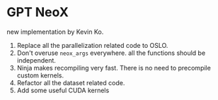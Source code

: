 # GPT NeoX

new implementation by Kevin Ko.

1. Replace all the parallelization related code to OSLO.
2. Don't overuse `neox_args` everywhere. all the functions should be independent.
3. Ninja makes recompiling very fast. There is no need to precompile custom kernels.
4. Refactor all the dataset related code.
5. Add some useful CUDA kernels
